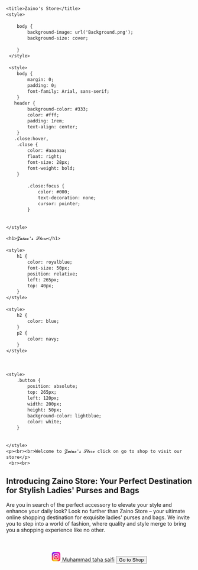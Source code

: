 <html>
<head>

<!-- Google tag (gtag.js) -->
<script async src="https://www.googletagmanager.com/gtag/js?id=G-H2R4B79ML7"></script>
<script>
  window.dataLayer = window.dataLayer || [];
  function gtag(){dataLayer.push(arguments);}
  gtag('js', new Date());

  gtag('config', 'G-H2R4B79ML7');
</script>

   
    <title>Zaino's Store</title>
    <style>
    
        body {
            background-image: url('Background.png');
            background-size: cover;
                        
        }
     </style>
       
     <style>   
        body {
            margin: 0;
            padding: 0;
            font-family: Arial, sans-serif;
        }
       header {
            background-color: #333;
            color: #fff;
            padding: 1rem;
            text-align: center;
        }
       .close:hover,
        .close {
            color: #aaaaaa;
            float: right;
            font-size: 28px;
            font-weight: bold;
        }

            .close:focus {
                color: #000;
                text-decoration: none;
                cursor: pointer;
            }


    </style>

</head>
<body>
    
    <h1>𝓩𝓪𝓲𝓷𝓸'𝓼 𝓢𝓽𝓸𝓻𝓮</h1>
    
    <style>
        h1 {
            color: royalblue;
            font-size: 50px;
            position: relative;
            left: 265px;
            top: 40px;
        }
    </style>

    <style>
        h2 {
            color: blue;
        }
        p2 {
            color: navy;
        }
    </style>


    
    <style>
        .button {
            position: absolute;
            top: 265px;
            left: 120px;
            width: 200px;
            height: 50px;
            background-color: lightblue;
            color: white;
        }
       

    </style>
    <p><br><br>Welcome to 𝓩𝓪𝓲𝓷𝓸'𝓼 𝓢𝓽𝓸𝓻𝓮 click on go to shop to visit our store</p>
     <br><br>

<h2>Introducing Zaino Store: Your Perfect Destination for Stylish Ladies' Purses and Bags</h2>
    <p2>Are you in search of the perfect accessory to elevate your style and enhance your daily look? Look no further than Zaino Store – your ultimate online shopping destination for exquisite ladies' purses and bags. We invite you to step into a world of fashion, where quality and style merge to bring you a shopping experience like no other.</p2> <br> <br> <br> <br>
      


     
<header>
<a href="https://www.instagram.com/muhammad_taha33/" target="_blank"><img src="instalogo.jpeg" style="width:24px;height:26px;"> <i class="fa fa-instagram"></i>Muhammad taha saifi</a>
<button class="button" onclick="window.location.href = 'https://zaino-s-store.000webhostapp.com/index.html'">Go to Shop</button>
</header>
</body>
</html>
